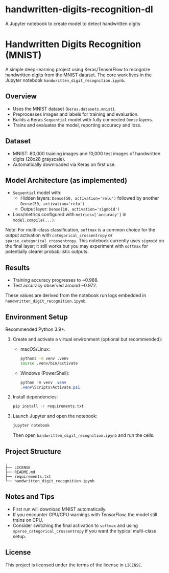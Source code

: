 # handwritten-digits-recognition-dl
A Jupyter notebook to create model to detect handwritten digits

# Handwritten Digits Recognition (MNIST)

A simple deep-learning project using Keras/TensorFlow to recognize handwritten digits from the MNIST dataset. The core work lives in the Jupyter notebook `handwritten_digit_recognition.ipynb`.

## Overview
- Uses the MNIST dataset (`keras.datasets.mnist`).
- Preprocesses images and labels for training and evaluation.
- Builds a Keras `Sequential` model with fully connected `Dense` layers.
- Trains and evaluates the model, reporting accuracy and loss.

## Dataset
- MNIST: 60,000 training images and 10,000 test images of handwritten digits (28x28 grayscale).
- Automatically downloaded via Keras on first use.

## Model Architecture (as implemented)
- `Sequential` model with:
  - Hidden layers: `Dense(50, activation='relu')` followed by another `Dense(50, activation='relu')`
  - Output layer: `Dense(10, activation='sigmoid')`
- Loss/metrics configured with `metrics=['accuracy']` in `model.compile(...)`.

Note: For multi-class classification, `softmax` is a common choice for the output activation with `categorical_crossentropy` or `sparse_categorical_crossentropy`. This notebook currently uses `sigmoid` on the final layer; it still works but you may experiment with `softmax` for potentially clearer probabilistic outputs.

## Results
- Training accuracy progresses to ~0.988.
- Test accuracy observed around ~0.972.

These values are derived from the notebook run logs embedded in `handwritten_digit_recognition.ipynb`.

## Environment Setup
Recommended Python 3.9+.

1) Create and activate a virtual environment (optional but recommended):
   - macOS/Linux:
     ```bash
     python3 -m venv .venv
     source .venv/bin/activate
     ```
   - Windows (PowerShell):
     ```powershell
     python -m venv .venv
     .venv\Scripts\Activate.ps1
     ```

2) Install dependencies:
   ```bash
   pip install -r requirements.txt
   ```

3) Launch Jupyter and open the notebook:
   ```bash
   jupyter notebook
   ```
   Then open `handwritten_digit_recognition.ipynb` and run the cells.

## Project Structure
```
.
├── LICENSE
├── README.md
├── requirements.txt
└── handwritten_digit_recognition.ipynb
```

## Notes and Tips
- First run will download MNIST automatically.
- If you encounter GPU/CPU warnings with TensorFlow, the model still trains on CPU.
- Consider switching the final activation to `softmax` and using `sparse_categorical_crossentropy` if you want the typical multi-class setup.

## License
This project is licensed under the terms of the license in `LICENSE`.
